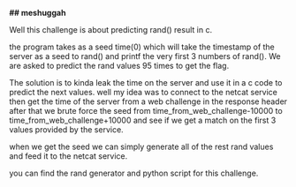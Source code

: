 **## meshuggah**

Well this challenge is about predicting rand() result in c.

the program takes as a seed time(0) which will take the timestamp of the server as a seed to rand() and printf the very first 3 numbers of rand(). We are asked to predict the rand values 95 times to get the flag.

The solution is to kinda leak the time on the server and use it in a c code to predict the next values.
well my idea was to connect to the netcat service then get the time of the server from a web challenge in the response header after that we brute force the seed from time_from_web_challenge-10000 to time_from_web_challenge+10000 and see if we get a match on the first 3 values provided by the service.

when we get the seed we can simply generate all of the rest rand values and feed it to the netcat service.

you can find the rand generator and python script for this challenge.
